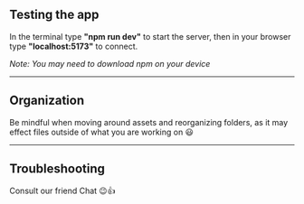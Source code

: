 ## Testing the app

In the terminal type **"npm run dev"** to start the server, then in your browser type **"localhost:5173"** to connect.

*Note: You may need to download npm on your device*

---

## Organization

Be mindful when moving around assets and reorganizing folders, as it may effect files outside of what you are working on 😃

---

## Troubleshooting

Consult our friend Chat 😉👍
